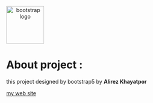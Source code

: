 <a align="center"><img src="https://icons.getbootstrap.com/assets/img/icons-hero.png" width="100" alt="bootstrap logo"></a>

# About project : 

this project designed by bootstrap5 by **Alirez Khayatpor**

[my web site](https://www.alicoder.ir)

